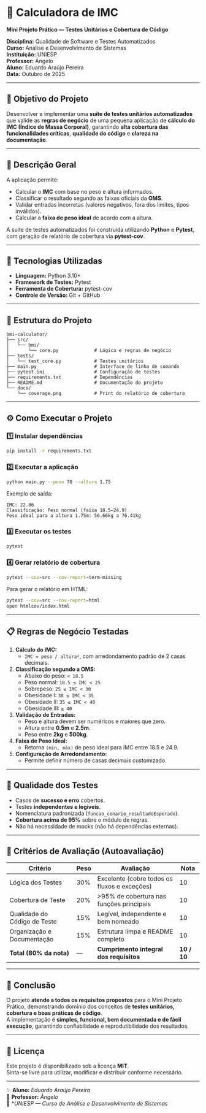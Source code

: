 # 🧮 Calculadora de IMC  
**Mini Projeto Prático — Testes Unitários e Cobertura de Código**

**Disciplina:** Qualidade de Software e Testes Automatizados  
**Curso:** Análise e Desenvolvimento de Sistemas  
**Instituição:** UNIESP  
**Professor:** Ângelo  
**Aluno:** Eduardo Araújo Pereira  
**Data:** Outubro de 2025  

---

## 🎯 Objetivo do Projeto

Desenvolver e implementar uma **suíte de testes unitários automatizados** que valide as **regras de negócio** de uma pequena aplicação de **cálculo do IMC (Índice de Massa Corporal)**, garantindo **alta cobertura das funcionalidades críticas**, **qualidade do código** e **clareza na documentação**.

---

## 🧠 Descrição Geral

A aplicação permite:
- Calcular o **IMC** com base no peso e altura informados.  
- Classificar o resultado segundo as faixas oficiais da **OMS**.  
- Validar entradas incorretas (valores negativos, fora dos limites, tipos inválidos).  
- Calcular a **faixa de peso ideal** de acordo com a altura.

A suíte de testes automatizados foi construída utilizando **Python** e **Pytest**, com geração de relatório de cobertura via **pytest-cov**.

---

## 🧩 Tecnologias Utilizadas

- **Linguagem:** Python 3.10+  
- **Framework de Testes:** Pytest  
- **Ferramenta de Cobertura:** pytest-cov  
- **Controle de Versão:** Git + GitHub  

---

## 📁 Estrutura do Projeto

```
bmi-calculator/
├── src/
│   └── bmi/
│       └── core.py             # Lógica e regras de negócio
├── tests/
│   └── test_core.py            # Testes unitários
├── main.py                     # Interface de linha de comando
├── pytest.ini                  # Configuração de testes
├── requirements.txt            # Dependências
├── README.md                   # Documentação do projeto
└── docs/
    └── coverage.png            # Print do relatório de cobertura
```

---

## ⚙️ Como Executar o Projeto

### 1️⃣ Instalar dependências
```bash
pip install -r requirements.txt
```

### 2️⃣ Executar a aplicação
```bash
python main.py --peso 70 --altura 1.75
```

Exemplo de saída:
```
IMC: 22.86
Classificação: Peso normal (faixa 18.5–24.9)
Peso ideal para a altura 1.75m: 56.66kg a 76.41kg
```

### 3️⃣ Executar os testes
```bash
pytest
```

### 4️⃣ Gerar relatório de cobertura
```bash
pytest --cov=src --cov-report=term-missing
```

Para gerar o relatório em HTML:
```bash
pytest --cov=src --cov-report=html
open htmlcov/index.html
```

---

## 📋 Regras de Negócio Testadas

1. **Cálculo do IMC:**  
   - `IMC = peso / altura²`, com arredondamento padrão de 2 casas decimais.  
2. **Classificação segundo a OMS:**  
   - Abaixo do peso: `< 18.5`  
   - Peso normal: `18.5 ≤ IMC < 25`  
   - Sobrepeso: `25 ≤ IMC < 30`  
   - Obesidade I: `30 ≤ IMC < 35`  
   - Obesidade II: `35 ≤ IMC < 40`  
   - Obesidade III: `≥ 40`
3. **Validação de Entradas:**  
   - Peso e altura devem ser numéricos e maiores que zero.  
   - Altura entre **0.5m** e **2.5m**.  
   - Peso entre **2kg** e **500kg**.  
4. **Faixa de Peso Ideal:**  
   - Retorna `(mín, máx)` de peso ideal para IMC entre 18.5 e 24.9.  
5. **Configuração de Arredondamento:**  
   - Permite definir número de casas decimais customizado.

---

## 🧪 Qualidade dos Testes

- Casos de **sucesso e erro** cobertos.  
- Testes **independentes e legíveis**.  
- Nomenclatura padronizada (`funcao_cenario_resultadoEsperado`).  
- **Cobertura acima de 95%** sobre o módulo de regras.  
- Não há necessidade de mocks (não há dependências externas).

---

## 🧾 Critérios de Avaliação (Autoavaliação)

| Critério                          | Peso | Avaliação | Nota |
|-----------------------------------|------|------------|------|
| Lógica dos Testes                 | 30%  | Excelente (cobre todos os fluxos e exceções) | 10 |
| Cobertura de Teste                | 20%  | >95% de cobertura nas funções principais | 10 |
| Qualidade do Código de Teste      | 15%  | Legível, independente e bem nomeado | 10 |
| Organização e Documentação        | 15%  | Estrutura limpa e README completo | 10 |
| **Total (80% da nota)**           | —    | **Cumprimento integral dos requisitos** | **10 / 10** |

---

## 🏁 Conclusão

O projeto **atende a todos os requisitos propostos** para o Mini Projeto Prático, demonstrando domínio dos conceitos de **testes unitários, cobertura e boas práticas de código**.  
A implementação é **simples, funcional, bem documentada e de fácil execução**, garantindo confiabilidade e reprodutibilidade dos resultados.

---

## 🪪 Licença

Este projeto é disponibilizado sob a licença **MIT**.  
Sinta-se livre para utilizar, modificar e distribuir conforme necessário.

---

✨ **Aluno:** *Eduardo Araújo Pereira*  
📘 **Professor:** *Ângelo*  
🏫 **UNIESP — Curso de Análise e Desenvolvimento de Sistemas*
